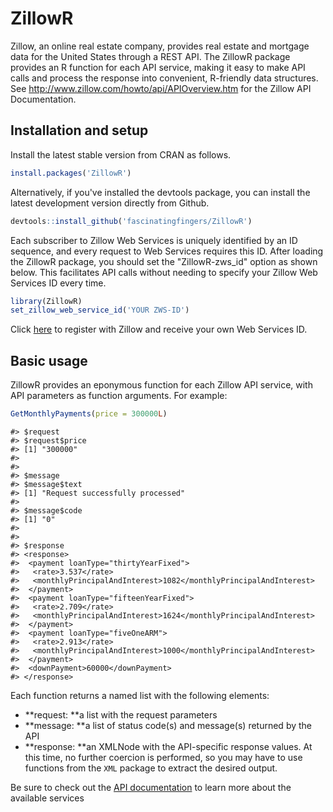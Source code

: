 <!-- README.md is generated from README.Rmd. Please edit that file -->
ZillowR
=======

Zillow, an online real estate company, provides real estate and mortgage data for the United States through a REST API. The ZillowR package provides an R function for each API service, making it easy to make API calls and process the response into convenient, R-friendly data structures. See <http://www.zillow.com/howto/api/APIOverview.htm> for the Zillow API Documentation.

Installation and setup
----------------------

Install the latest stable version from CRAN as follows.

``` r
install.packages('ZillowR')
```

Alternatively, if you've installed the devtools package, you can install the latest development version directly from Github.

``` r
devtools::install_github('fascinatingfingers/ZillowR')
```

Each subscriber to Zillow Web Services is uniquely identified by an ID sequence, and every request to Web Services requires this ID. After loading the ZillowR package, you should set the "ZillowR-zws\_id" option as shown below. This facilitates API calls without needing to specify your Zillow Web Services ID every time.

``` r
library(ZillowR)
set_zillow_web_service_id('YOUR ZWS-ID')
```

Click [here](http://www.zillow.com/webservice/Registration.htm) to register with Zillow and receive your own Web Services ID.

Basic usage
-----------

ZillowR provides an eponymous function for each Zillow API service, with API parameters as function arguments. For example:

``` r
GetMonthlyPayments(price = 300000L)
```

    #> $request
    #> $request$price
    #> [1] "300000"
    #> 
    #> 
    #> $message
    #> $message$text
    #> [1] "Request successfully processed"
    #> 
    #> $message$code
    #> [1] "0"
    #> 
    #> 
    #> $response
    #> <response>
    #>  <payment loanType="thirtyYearFixed">
    #>   <rate>3.537</rate>
    #>   <monthlyPrincipalAndInterest>1082</monthlyPrincipalAndInterest>
    #>  </payment>
    #>  <payment loanType="fifteenYearFixed">
    #>   <rate>2.709</rate>
    #>   <monthlyPrincipalAndInterest>1624</monthlyPrincipalAndInterest>
    #>  </payment>
    #>  <payment loanType="fiveOneARM">
    #>   <rate>2.913</rate>
    #>   <monthlyPrincipalAndInterest>1000</monthlyPrincipalAndInterest>
    #>  </payment>
    #>  <downPayment>60000</downPayment>
    #> </response>

Each function returns a named list with the following elements:

-   **request: **a list with the request parameters
-   **message: **a list of status code(s) and message(s) returned by the API
-   **response: **an XMLNode with the API-specific response values. At this time, no further coercion is performed, so you may have to use functions from the `XML` package to extract the desired output.

Be sure to check out the [API documentation](http://www.zillow.com/howto/api/APIOverview.htm) to learn more about the available services
